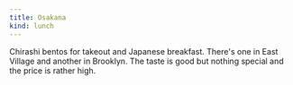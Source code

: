 ```yaml
---
title: Osakana
kind: lunch
---
```

Chirashi bentos for takeout and Japanese breakfast. There's one in East Village and
another in Brooklyn. The taste is good but nothing special and the price is rather high.
